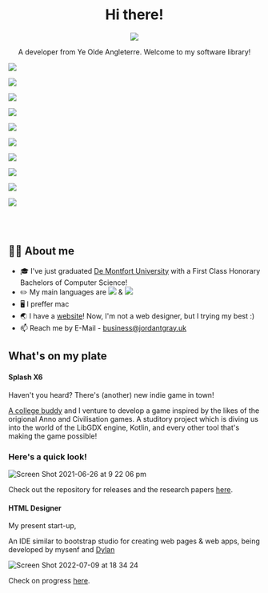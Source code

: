  <span align=center> 
 
# Hi there! 

![](https://img.shields.io/badge/(_they_/them_)-purple.svg?style=for-the-badge)

A developer from Ye Olde Angleterre. Welcome to my software library!

</span>


![](https://img.shields.io/badge/Languages-blue.svg?style=for-the-badge)

![](https://img.shields.io/badge/Kotlin-black.svg?style=for-the-badge&logo=kotlin)

![](https://img.shields.io/badge/Java-black.svg?style=for-the-badge&logo=java)

![](https://img.shields.io/badge/Tools-orange.svg?style=for-the-badge)

![](https://img.shields.io/badge/Intellij_Ultimate-black.svg?style=for-the-badge&logo=intellijidea)

![](https://img.shields.io/badge/VS_Code-black.svg?style=for-the-badge&logo=visualstudiocode)

![](https://img.shields.io/badge/GitKraken-black.svg?style=for-the-badge&logo=gitkraken)

![](https://img.shields.io/badge/Unity-black.svg?style=for-the-badge&logo=unity)

![](https://img.shields.io/badge/Bootstrap-black.svg?style=for-the-badge&logo=bootstrap)

![](https://img.shields.io/badge/LibGDX-black.svg?style=for-the-badge)
  
  
<br/><br/>





## 👨‍💻 About me



- 🎓 I've just graduated [De Montfort University](https://www.dmu.ac.uk/home.aspx) with a First Class Honorary Bachelors of Computer Science!
- ✏️ My main languages are ![](https://img.shields.io/badge/Kotlin-black.svg?style=for-the-badge&logo=kotlin) & ![](https://img.shields.io/badge/Java-black.svg?style=for-the-badge&logo=java)
- 🖥 I preffer mac
- 🌏 I have a [website](https://shinkson47.in)! Now, I'm not a web designer, but I trying my best :)
-  📫 Reach me by E-Mail - business@jordantgray.uk


<!-- 
🌱 I’m currently learning 
👯 I’m looking to collaborate on ...
-->



## <p>What's on my plate</p>

#### Splash X6

Haven't you heard? There's (another) new indie game in town!
  
[A college buddy](https://github.com/Dylan773) and I venture to develop a game inspired by the likes of the origional Anno and Civilisation games. A studitory project which is diving us into the world of the LibGDX engine, Kotlin, and every other tool that's making the game possible!
    
### Here's a quick look!

![Screen Shot 2021-06-26 at 9 22 06 pm](https://user-images.githubusercontent.com/50697488/154581520-308c3a30-5396-47d1-88b9-fbbc3b303e44.png)

Check out the repository for releases and the research papers [here](https://github.com/Pheonix-org/SplashX6). 


#### HTML Designer

My present start-up,

An IDE similar to bootstrap studio for creating web pages & web apps, being developed by mysenf and [Dylan](https://github.com/Dylan773)

![Screen Shot 2022-07-09 at 18 34 24](https://user-images.githubusercontent.com/50697488/178116749-f42e4d4e-d32d-4075-a3bf-e0cd5d015915.png)

Check on progress [here](https://github.com/jdngray77/HTMLDesigner). 

</div>
